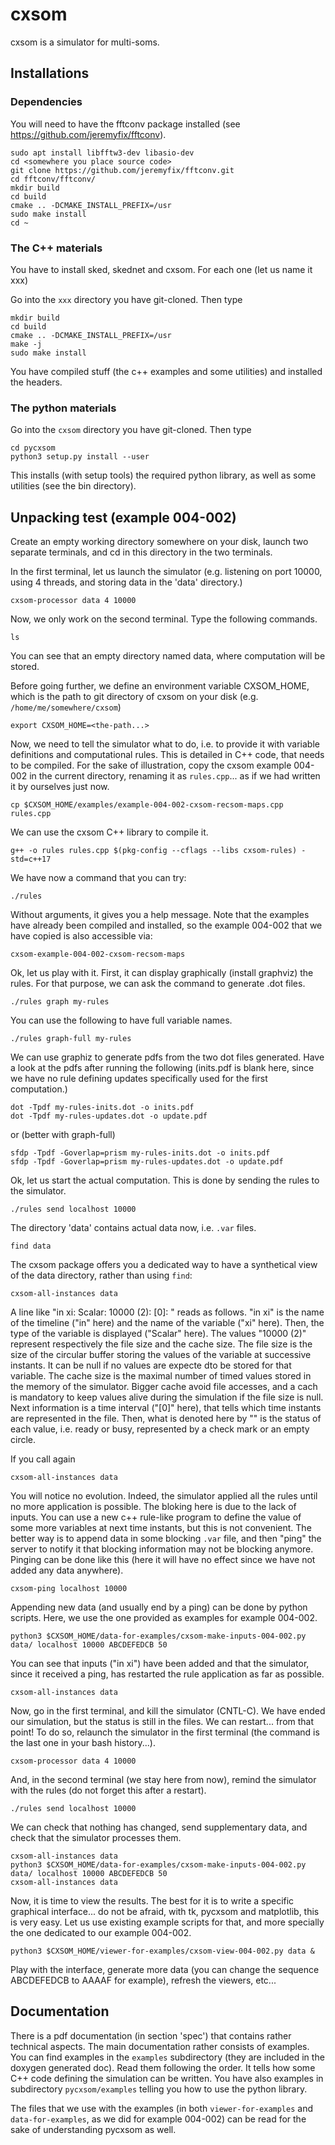 # cxsom

cxsom is a simulator for multi-soms.

## Installations 

### Dependencies

You will need to have the fftconv package installed (see https://github.com/jeremyfix/fftconv).

```
sudo apt install libfftw3-dev libasio-dev 
cd <somewhere you place source code>
git clone https://github.com/jeremyfix/fftconv.git
cd fftconv/fftconv/
mkdir build
cd build
cmake .. -DCMAKE_INSTALL_PREFIX=/usr
sudo make install
cd ~
```

### The C++ materials

You have to install sked, skednet and cxsom. For each one (let us name it xxx)

Go into the `xxx` directory you have git-cloned. Then type

```
mkdir build
cd build
cmake .. -DCMAKE_INSTALL_PREFIX=/usr
make -j
sudo make install

```


You have compiled stuff (the c++ examples and some utilities) and installed the headers.

### The python materials

Go into the `cxsom` directory you have git-cloned. Then type

```
cd pycxsom
python3 setup.py install --user
```
This installs (with setup tools) the required python library, as well as some utilities (see the bin directory).

## Unpacking test (example 004-002)

Create an empty working directory somewhere on your disk, launch two
separate terminals, and cd in this directory in the two terminals.

In the first terminal, let us launch the simulator (e.g. listening on port 10000, using 4 threads, and storing data in the 'data' directory.)

```
cxsom-processor data 4 10000
```

Now, we only work on the second terminal. Type the following commands.

```
ls
```

You can see that an empty directory named data, where computation will be stored.

Before going further, we define an environment variable CXSOM_HOME, which is the path to git directory of cxsom on your disk (e.g. `/home/me/somewhere/cxsom`)
```
export CXSOM_HOME=<the-path...>
```

Now, we need to tell the simulator what to do, i.e. to provide it with variable definitions and computational rules. This is detailed in C++ code, that needs to be compiled. For the sake of illustration, copy the cxsom example 004-002 in the current directory, renaming it as `rules.cpp`... as if we had written it by ourselves just now.

```
cp $CXSOM_HOME/examples/example-004-002-cxsom-recsom-maps.cpp rules.cpp
```

We can use the cxsom C++ library to compile it.

```
g++ -o rules rules.cpp $(pkg-config --cflags --libs cxsom-rules) -std=c++17
```

We have now a command that you can try:

```
./rules
```
Without arguments, it gives you a help message. Note that the examples have already been compiled and installed, so the example 004-002 that we have copied is also accessible via:

```
cxsom-example-004-002-cxsom-recsom-maps
```

Ok, let us play with it. First, it can display graphically (install graphviz) the rules. For that purpose, we can ask the command to generate .dot files.

```
./rules graph my-rules
```

You can use the following to have full variable names.

```
./rules graph-full my-rules
```

We can use graphiz to generate pdfs from the two dot files generated. Have a look at the pdfs after running the following (inits.pdf is blank here, since we have no rule defining updates specifically used for the first computation.)

```
dot -Tpdf my-rules-inits.dot -o inits.pdf
dot -Tpdf my-rules-updates.dot -o update.pdf
```

or (better with graph-full)

```
sfdp -Tpdf -Goverlap=prism my-rules-inits.dot -o inits.pdf
sfdp -Tpdf -Goverlap=prism my-rules-updates.dot -o update.pdf
```


Ok, let us start the actual computation. This is done by sending the rules to the simulator.

```
./rules send localhost 10000
```

The directory 'data' contains actual data now, i.e. `.var` files.

```
find data
```

The cxsom package offers you a dedicated way to have a synthetical view of the data directory, rather than using `find`:

```
cxsom-all-instances data
```

A line like "in xi: Scalar: 10000 (2): [0]: <stuff>" reads as follows. "in xi" is the name of the timeline ("in" here) and the name of the variable ("xi" here). Then, the type of the variable is displayed ("Scalar" here). The values "10000 (2)" represent respectively the file size and the cache size. The file size is the size of the circular buffer storing the values of the variable at successive instants. It can be null if no values are expecte dto be stored for that variable. The cache size is the maximal number of timed values stored in the memory of the simulator. Bigger cache avoid file accesses, and a cach is mandatory to keep values alive during the simulation if the file size is null. Next information is a time interval ("[0]" here), that tells which time instants are represented in the file. Then, what is denoted here by "<stuff>" is the status of each value, i.e. ready or busy, represented by a check mark or an empty circle.

If you call again 

```
cxsom-all-instances data
```

You will notice no evolution. Indeed, the simulator applied all the rules until no more application is possible. The bloking here is due to the lack of inputs. You can use a new c++ rule-like program to define the value of some more variables at next time instants, but this is not convenient. The better way is to append data in some blocking `.var` file, and then "ping" the server to notify it that blocking information may not be blocking anymore. Pinging can be done like this (here it will have no effect since we have not added any data anywhere).

```
cxsom-ping localhost 10000
```

Appending new data (and usually end by a ping) can be done by python scripts. Here, we use the one provided as examples for example 004-002.

```
python3 $CXSOM_HOME/data-for-examples/cxsom-make-inputs-004-002.py data/ localhost 10000 ABCDEFEDCB 50
```

You can see that inputs ("in xi") have been added and that the simulator, since it received a ping, has restarted the rule application as far as possible.

```
cxsom-all-instances data
```

Now, go in the first terminal, and kill the simulator (CNTL-C). We have ended our simulation, but the status is still in the files. We can restart... from that point! To do so, relaunch the simulator in the first terminal (the command is the last one in your bash history...).

```
cxsom-processor data 4 10000
```

And, in the second terminal (we stay here from now), remind the simulator with the rules (do not forget this after a restart).

```
./rules send localhost 10000
```

We can check that nothing has changed, send supplementary data, and check that the simulator processes them.
```
cxsom-all-instances data
python3 $CXSOM_HOME/data-for-examples/cxsom-make-inputs-004-002.py data/ localhost 10000 ABCDEFEDCB 50
cxsom-all-instances data
```

Now, it is time to view the results. The best for it is to write a specific graphical interface... do not be afraid, with tk, pycxsom and matplotlib, this is very easy. Let us use existing example scripts for that, and more specially the one dedicated to our example 004-002.

```
python3 $CXSOM_HOME/viewer-for-examples/cxsom-view-004-002.py data &
```

Play with the interface, generate more data (you can change the sequence ABCDEFEDCB to AAAAF for example), refresh the viewers, etc...

## Documentation

There is a pdf documentation (in section 'spec') that contains rather technical aspects. The main documentation rather consists of examples. You can find examples in the `examples` subdirectory (they are included in the doxygen generated doc). Read them following the order. It tells how some C++ code defining the simulation can be written. You have also examples in subdirectory `pycxsom/examples` telling you how to use the python library.

The files that we use with the examples (in both `viewer-for-examples` and `data-for-examples`, as we did for example 004-002) can be read for the sake of understanding pycxsom as well.



